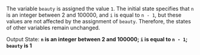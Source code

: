 The variable `beauty` is assigned the value `1`. The initial state specifies that `n` is an integer between 2 and 100000, and `i` is equal to `n - 1`, but these values are not affected by the assignment of `beauty`. Therefore, the states of other variables remain unchanged.

Output State: **`n` is an integer between 2 and 100000; `i` is equal to `n - 1`; `beauty` is 1**